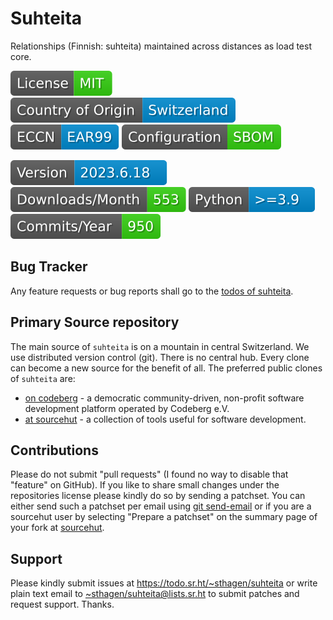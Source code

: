 # Suhteita

Relationships (Finnish: suhteita) maintained across distances as load test core.

[![license](badges/license-spdx-mit.svg)](https://git.sr.ht/~sthagen/suhteita/tree/default/item/LICENSE)
[![Country of Origin](badges/country-of-origin-name-switzerland-neutral.svg)](https://git.sr.ht/~sthagen/suhteita/tree/default/item/COUNTRY-OF-ORIGIN)
[![Export Classification Control Number (ECCN)](badges/export-control-classification-number_eccn-ear99-neutral.svg)](https://git.sr.ht/~sthagen/suhteita/tree/default/item/EXPORT-CONTROL-CLASSIFICATION-NUMBER)
[![Configuration](badges/configuration-sbom.svg)](third-party/index.html)

[![Version](badges/latest-release.svg)](https://pypi.python.org/pypi/suhteita/)
[![Downloads](badges/downloads-per-month.svg)](https://pepy.tech/project/suhteita)
[![Python](badges/python-versions.svg)](https://pypi.python.org/pypi/suhteita/)
[![Maintenance Status](badges/commits-per-year.svg)](https://git.sr.ht/~sthagen/suhteita/log)

## Bug Tracker

Any feature requests or bug reports shall go to the [todos of suhteita](https://todo.sr.ht/~sthagen/suhteita).

## Primary Source repository

The main source of `suhteita` is on a mountain in central Switzerland.
We use distributed version control (git).
There is no central hub.
Every clone can become a new source for the benefit of all.
The preferred public clones of `suhteita` are:

* [on codeberg](https://codeberg.org/sthagen/suhteita) - a democratic community-driven, non-profit software development platform operated by Codeberg e.V.
* [at sourcehut](https://git.sr.ht/~sthagen/suhteita) - a collection of tools useful for software development.

## Contributions

Please do not submit "pull requests" (I found no way to disable that "feature" on GitHub).
If you like to share small changes under the repositories license please kindly do so by sending a patchset.
You can either send such a patchset per email using [git send-email](https://git-send-email.io) or 
if you are a sourcehut user by selecting "Prepare a patchset" on the summary page of your fork at [sourcehut](https://git.sr.ht/).

## Support

Please kindly submit issues at <https://todo.sr.ht/~sthagen/suhteita> or write plain text email to <~sthagen/suhteita@lists.sr.ht> to submit patches and request support. Thanks.
